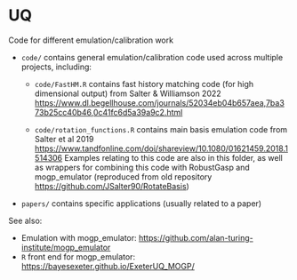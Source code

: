 # UQ

Code for different emulation/calibration work

* `code/` contains general emulation/calibration code used across multiple projects, including:

  * `code/FastHM.R` contains fast history matching code (for high dimensional output) from Salter \& Williamson 2022 https://www.dl.begellhouse.com/journals/52034eb04b657aea,7ba373b25cc40b46,0c41fc6d5a39a9c2.html
  
  * `code/rotation_functions.R` contains main basis emulation code from Salter et al 2019 https://www.tandfonline.com/doi/shareview/10.1080/01621459.2018.1514306 Examples relating to this code are also in this folder, as well as wrappers for combining this code with RobustGasp and mogp_emulator (reproduced from old repository https://github.com/JSalter90/RotateBasis)

* `papers/` contains specific applications (usually related to a paper)

See also:

* Emulation with mogp_emulator: https://github.com/alan-turing-institute/mogp_emulator
* `R` front end for mogp_emulator: https://bayesexeter.github.io/ExeterUQ_MOGP/







